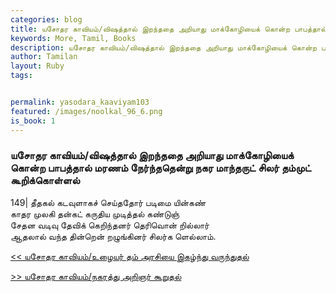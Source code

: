 ```yaml
---  
categories: blog  
title: யசோதர காவியம்/விஷத்தால் இறந்ததை அறியாது மாக்கோழியைக் கொன்ற பாபத்தால் மரணம் நேர்ந்ததென்று நகர மாந்தருட் சிலர் தம்முட் கூறிக்கொள்ளல்
keywords: More, Tamil, Books  
description: யசோதர காவியம்/விஷத்தால் இறந்ததை அறியாது மாக்கோழியைக் கொன்ற பாபத்தால் மரணம் நேர்ந்ததென்று நகர மாந்தருட் சிலர் தம்முட் கூறிக்கொள்ளல்
author: Tamilan  
layout: Ruby  
tags:     


permalink: yasodara_kaaviyam103  
featured: /images/noolkal_96_6.png  
is_book: 1
---  
```



### யசோதர காவியம்/விஷத்தால் இறந்ததை அறியாது மாக்கோழியைக் கொன்ற பாபத்தால் மரணம் நேர்ந்ததென்று நகர மாந்தருட் சிலர் தம்முட் கூறிக்கொள்ளல்

149| தீதகல் கடவுளாகச் செய்ததோர் படிமை யின்கண்  
காதர முலகி தன்கட் கருதிய முடித்தல் கண்டுஞ்  
சேதன வடிவு தேவிக் கெறிந்தனர் தெரிவொன் றில்லார்  
ஆதலால் வந்த தின்றென் றழுங்கினர் சிலர்க ளெல்லாம்.

[<< யசோதர காவியம்/உழையர் தம் அரசியை இகழ்ந்து வருந்துதல்](yasodara_kaaviyam102)  
  
[>> யசோதர காவியம்/நகரத்து அறிஞர் கூறுதல்](yasodara_kaaviyam104)


